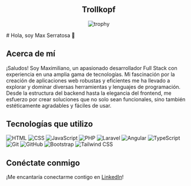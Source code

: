 
<h2 align="center"> Trollkopf </h2>

<p align="center">
  <img src="https://github-profile-trophy.vercel.app/?username=Trollkopf&theme=oldie&column=4&row=2&margin-w=15&margin-h=15" alt="trophy">
</p>
# Hola, soy Max Serratosa 👋

## Acerca de mí
¡Saludos! Soy Maximiliano, un apasionado desarrollador Full Stack con experiencia en una amplia gama de tecnologías. Mi fascinación por la creación de aplicaciones web robustas y eficientes me ha llevado a explorar y dominar diversas herramientas y lenguajes de programación. Desde la estructura del backend hasta la elegancia del frontend, me esfuerzo por crear soluciones que no solo sean funcionales, sino también estéticamente agradables y fáciles de usar.

## Tecnologías que utilizo

![HTML](https://img.shields.io/badge/HTML-5-orange)
![CSS](https://img.shields.io/badge/CSS-3-blue)
![JavaScript](https://img.shields.io/badge/JavaScript-ES6-yellow)
![PHP](https://img.shields.io/badge/PHP-7.4-blueviolet)
![Laravel](https://img.shields.io/badge/Laravel-8-red)
![Angular](https://img.shields.io/badge/Angular-12-dd0031)
![TypeScript](https://img.shields.io/badge/TypeScript-4.5-blue)
![Git](https://img.shields.io/badge/Git-2.32-orange)
![GitHub](https://img.shields.io/badge/GitHub-Profile-lightgrey)
![Bootstrap](https://img.shields.io/badge/Bootstrap-5-blueviolet)
![Tailwind CSS](https://img.shields.io/badge/Tailwind_CSS-3.0-38B2AC)

## Conéctate conmigo
¡Me encantaría conectarme contigo en [LinkedIn](https://www.linkedin.com/in/maximiliano-serratosa-obladen-full-stack-developer/)!
